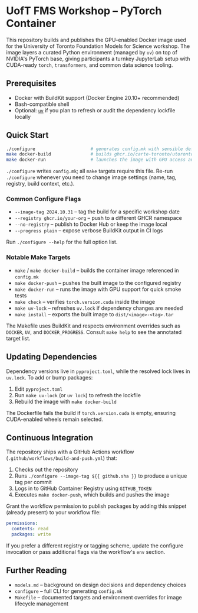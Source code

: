 # UofT FMS Workshop – PyTorch Container

This repository builds and publishes the GPU-enabled Docker image used for the University of Toronto Foundation Models for Science workshop. The image layers a curated Python environment (managed by `uv`) on top of NVIDIA's PyTorch base, giving participants a turnkey JupyterLab setup with CUDA-ready `torch`, `transformers`, and common data science tooling.

## Prerequisites

- Docker with BuildKit support (Docker Engine 20.10+ recommended)
- Bash-compatible shell
- Optional: [`uv`](https://docs.astral.sh/uv/) if you plan to refresh or audit the dependency lockfile locally

## Quick Start

```bash
./configure                     # generates config.mk with sensible defaults
make docker-build               # builds ghcr.io/carte-toronto/utoronto-fms-workshop-pytorch:latest
make docker-run                 # launches the image with GPU access and Jupyter port 8888
```

`./configure` writes `config.mk`; all `make` targets require this file. Re-run `./configure` whenever you need to change image settings (name, tag, registry, build context, etc.).

### Common Configure Flags

- `--image-tag 2024.10.31` – tag the build for a specific workshop date
- `--registry ghcr.io/your-org` – push to a different GHCR namespace
- `--no-registry` – publish to Docker Hub or keep the image local
- `--progress plain` – expose verbose BuildKit output in CI logs

Run `./configure --help` for the full option list.

### Notable Make Targets

- `make` / `make docker-build` – builds the container image referenced in `config.mk`
- `make docker-push` – pushes the built image to the configured registry
- `make docker-run` – runs the image with GPU support for quick smoke tests
- `make check` – verifies `torch.version.cuda` inside the image
- `make uv-lock` – refreshes `uv.lock` if dependency changes are needed
- `make install` – exports the built image to `dist/<image>-<tag>.tar`

The Makefile uses BuildKit and respects environment overrides such as `DOCKER`, `UV`, and `DOCKER_PROGRESS`. Consult `make help` to see the annotated target list.

## Updating Dependencies

Dependency versions live in `pyproject.toml`, while the resolved lock lives in `uv.lock`. To add or bump packages:

1. Edit `pyproject.toml`
2. Run `make uv-lock` (or `uv lock`) to refresh the lockfile
3. Rebuild the image with `make docker-build`

The Dockerfile fails the build if `torch.version.cuda` is empty, ensuring CUDA-enabled wheels remain selected.

## Continuous Integration

The repository ships with a GitHub Actions workflow (`.github/workflows/build-and-push.yml`) that:

1. Checks out the repository
2. Runs `./configure --image-tag ${{ github.sha }}` to produce a unique tag per commit
3. Logs in to GitHub Container Registry using `GITHUB_TOKEN`
4. Executes `make docker-push`, which builds and pushes the image

Grant the workflow permission to publish packages by adding this snippet (already present) to your workflow file:

```yaml
permissions:
  contents: read
  packages: write
```

If you prefer a different registry or tagging scheme, update the configure invocation or pass additional flags via the workflow's `env` section.

## Further Reading

- `models.md` – background on design decisions and dependency choices
- `configure` – full CLI for generating `config.mk`
- `Makefile` – documented targets and environment overrides for image lifecycle management
